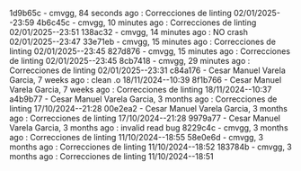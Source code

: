1d9b65c - cmvgg, 84 seconds ago : Correcciones de linting 02/01/2025--23:59
4b6c45c - cmvgg, 10 minutes ago : Correcciones de linting 02/01/2025--23:51
138ac32 - cmvgg, 14 minutes ago : NO crash 02/01/2025--23:47
33e71eb - cmvgg, 15 minutes ago : Correcciones de linting 02/01/2025--23:45
827d876 - cmvgg, 15 minutes ago : Correcciones de linting 02/01/2025--23:45
8cb7418 - cmvgg, 29 minutes ago : Correcciones de linting 02/01/2025--23:31
c84a176 - Cesar Manuel Varela Garcia, 7 weeks ago : clean .o 18/11/2024--10:39
8f1b766 - Cesar Manuel Varela Garcia, 7 weeks ago : Correcciones de linting 18/11/2024--10:37
a4b9b77 - Cesar Manuel Varela Garcia, 3 months ago : Correcciones de linting 17/10/2024--21:28
00e2ea2 - Cesar Manuel Varela Garcia, 3 months ago : Correcciones de linting 17/10/2024--21:28
9979a77 - Cesar Manuel Varela Garcia, 3 months ago : invalid read bug
8229c4c - cmvgg, 3 months ago : Correcciones de linting 11/10/2024--18:55
58e0e6d - cmvgg, 3 months ago : Correcciones de linting 11/10/2024--18:52
183784b - cmvgg, 3 months ago : Correcciones de linting 11/10/2024--18:51